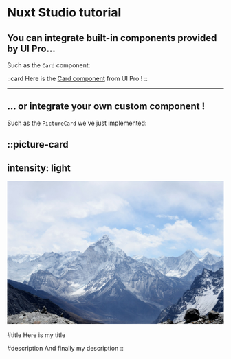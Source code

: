 # Nuxt Studio tutorial

## You can integrate built-in components provided by UI Pro...

Such as the `Card` component:

::card
Here is the [Card component](https://ui.nuxt.com/pro/prose/callout) from UI Pro !
::

---

## ... or integrate your own custom component !

Such as the `PictureCard` we've just implemented:

::picture-card
---
intensity: light
---
![Alpes landscape](/Mountain.jpg)

#title
Here is my title

#description
And finally my description
::
